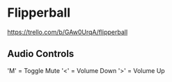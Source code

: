 # Flipperball
https://trello.com/b/GAw0UrqA/flipperball

## Audio Controls
'M' = Toggle Mute
'<' = Volume Down
'>' = Volume Up
